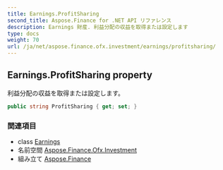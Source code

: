 ```yaml
---
title: Earnings.ProfitSharing
second_title: Aspose.Finance for .NET API リファレンス
description: Earnings 財産. 利益分配の収益を取得または設定します
type: docs
weight: 70
url: /ja/net/aspose.finance.ofx.investment/earnings/profitsharing/
---
```

## Earnings.ProfitSharing property

利益分配の収益を取得または設定します。

```csharp
public string ProfitSharing { get; set; }
```

### 関連項目

* class [Earnings](../)
* 名前空間 [Aspose.Finance.Ofx.Investment](../../earnings/)
* 組み立て [Aspose.Finance](../../../)


